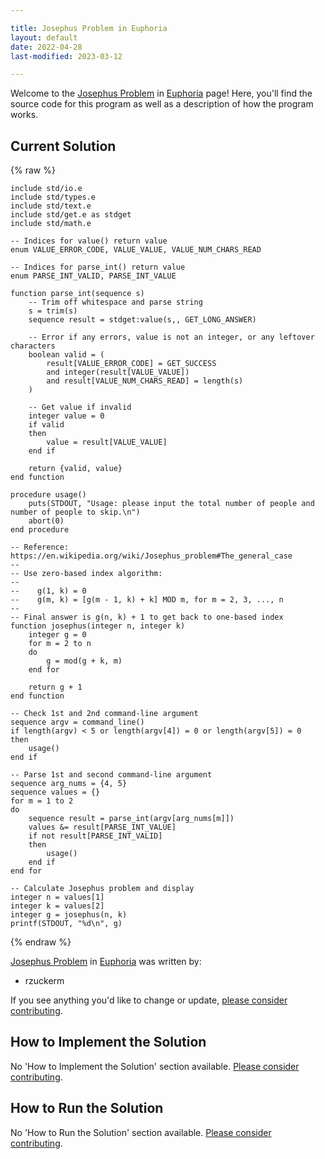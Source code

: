 ```yaml
---

title: Josephus Problem in Euphoria
layout: default
date: 2022-04-28
last-modified: 2023-03-12

---
```


Welcome to the [Josephus Problem](https://sampleprograms.io/projects/josephus-problem) in [Euphoria](https://sampleprograms.io/languages/euphoria) page! Here, you'll find the source code for this program as well as a description of how the program works.

## Current Solution

{% raw %}

```euphoria
include std/io.e
include std/types.e
include std/text.e
include std/get.e as stdget
include std/math.e

-- Indices for value() return value
enum VALUE_ERROR_CODE, VALUE_VALUE, VALUE_NUM_CHARS_READ

-- Indices for parse_int() return value
enum PARSE_INT_VALID, PARSE_INT_VALUE

function parse_int(sequence s)
    -- Trim off whitespace and parse string
    s = trim(s)
    sequence result = stdget:value(s,, GET_LONG_ANSWER)

    -- Error if any errors, value is not an integer, or any leftover characters
    boolean valid = (
        result[VALUE_ERROR_CODE] = GET_SUCCESS
        and integer(result[VALUE_VALUE])
        and result[VALUE_NUM_CHARS_READ] = length(s)
    )

    -- Get value if invalid
    integer value = 0
    if valid
    then
        value = result[VALUE_VALUE]
    end if

    return {valid, value}
end function

procedure usage()
    puts(STDOUT, "Usage: please input the total number of people and number of people to skip.\n")
    abort(0)
end procedure

-- Reference: https://en.wikipedia.org/wiki/Josephus_problem#The_general_case
--
-- Use zero-based index algorithm:
--
--    g(1, k) = 0
--    g(m, k) = [g(m - 1, k) + k] MOD m, for m = 2, 3, ..., n
--
-- Final answer is g(n, k) + 1 to get back to one-based index
function josephus(integer n, integer k)
    integer g = 0
    for m = 2 to n
    do
        g = mod(g + k, m)
    end for

    return g + 1
end function

-- Check 1st and 2nd command-line argument
sequence argv = command_line()
if length(argv) < 5 or length(argv[4]) = 0 or length(argv[5]) = 0
then
    usage()
end if

-- Parse 1st and second command-line argument
sequence arg_nums = {4, 5}
sequence values = {}
for m = 1 to 2
do
    sequence result = parse_int(argv[arg_nums[m]])
    values &= result[PARSE_INT_VALUE]
    if not result[PARSE_INT_VALID]
    then
        usage()
    end if
end for

-- Calculate Josephus problem and display
integer n = values[1]
integer k = values[2]
integer g = josephus(n, k)
printf(STDOUT, "%d\n", g)
```

{% endraw %}

[Josephus Problem](https://sampleprograms.io/projects/josephus-problem) in [Euphoria](https://sampleprograms.io/languages/euphoria) was written by:

- rzuckerm

If you see anything you'd like to change or update, [please consider contributing](https://github.com/TheRenegadeCoder/sample-programs).

## How to Implement the Solution

No 'How to Implement the Solution' section available. [Please consider contributing](https://github.com/TheRenegadeCoder/sample-programs-website).

## How to Run the Solution

No 'How to Run the Solution' section available. [Please consider contributing](https://github.com/TheRenegadeCoder/sample-programs-website).